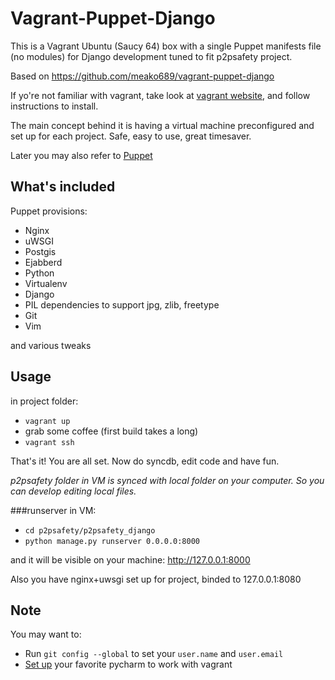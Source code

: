 # Vagrant-Puppet-Django

This is a Vagrant Ubuntu (Saucy 64) box with a single Puppet manifests file (no modules) for Django development tuned to fit p2psafety project.

Based on https://github.com/meako689/vagrant-puppet-django

If yo're not familiar with vagrant, take look at [vagrant website](http://www.vagrantup.com/), and follow instructions to install.

The main concept behind it is having a virtual machine preconfigured and set up for each project. Safe, easy to use, great timesaver.

Later you may also refer to [Puppet](http://puppetlabs.com/)


## What's included

Puppet provisions:

- Nginx
- uWSGI
- Postgis
- Ejabberd
- Python
- Virtualenv
- Django
- PIL dependencies to support jpg, zlib, freetype
- Git
- Vim

and various tweaks

## Usage

in project folder:
- `vagrant up`
- grab some coffee (first build takes a long)
- `vagrant ssh`

That's it! You are all set. Now do syncdb, edit code and have fun.

*p2psafety folder in VM is synced with local folder on your computer. So you can develop editing local files.*

###runserver
in VM:

- `cd p2psafety/p2psafety_django`
- `python manage.py runserver 0.0.0.0:8000`

and it will be visible on your machine: http://127.0.0.1:8000

Also you have nginx+uwsgi set up for project, binded to 127.0.0.1:8080


## Note

You may want to:

- Run `git config --global` to set your `user.name` and `user.email`
- [Set up](http://www.jetbrains.com/pycharm/quickstart/configuring_for_vm.html) your favorite pycharm to work with vagrant
